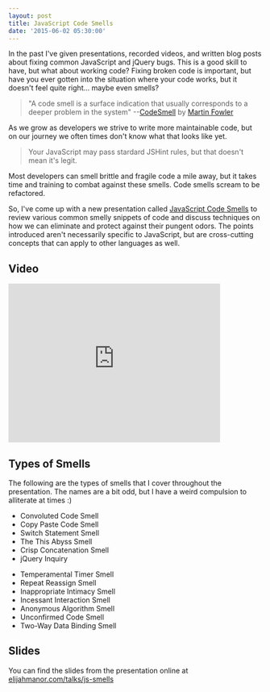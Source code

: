 ```yaml
---
layout: post
title: JavaScript Code Smells
date: '2015-06-02 05:30:00'
---
```


In the past I've given presentations, recorded videos, and written blog posts about fixing common JavaScript and jQuery bugs. This is a good skill to have, but what about working code? Fixing broken code is important, but have you ever gotten into the situation where your code works, but it doesn't feel quite right... maybe even smells?

> "A code smell is a surface indication that usually corresponds to a deeper problem in the system" --[CodeSmell](http://martinfowler.com/bliki/CodeSmell.html) by [Martin Fowler](http://twitter.com/martinfowler)

As we grow as developers we strive to write more maintainable code, but on our journey we often times don't know what that looks like yet.

> Your JavaScript may pass stardard JSHint rules, but that doesn't mean it's legit.

Most developers can smell brittle and fragile code a mile away, but it takes time and training to combat against these smells. Code smells scream to be refactored.

So, I've come up with a new presentation called [JavaScript Code Smells](http://elijahmanor.com/talks/js-smells) to review various common smelly snippets of code and discuss techniques on how we can eliminate and protect against their pungent odors. The points introduced aren't necessarily specific to JavaScript, but are cross-cutting concepts that can apply to other languages as well.

## Video

<div class="videoWrapper"><iframe width="420" height="315" src="https://www.youtube.com/embed/JVlfj7mQZPo?rel=0" frameborder="0" allowfullscreen></iframe></div>

## Types of Smells

The following are the types of smells that I cover throughout the presentation. The names are a bit odd, but I have a weird compulsion to alliterate at times :)

<div class="flex-container">
  <ul class="flex-item">
    <li>Convoluted Code Smell</li>
    <li>Copy Paste Code Smell</li>
    <li>Switch Statement Smell</li>
    <li>The This Abyss Smell</li>
    <li>Crisp Concatenation Smell</li>
    <li>jQuery Inquiry</li>
  </ul>
  <ul class="flex-item">
    <li>Temperamental Timer Smell</li>
    <li>Repeat Reassign Smell</li>
    <li>Inappropriate Intimacy Smell</li>
    <li>Incessant Interaction Smell</li>
    <li>Anonymous Algorithm Smell</li>
    <li>Unconfirmed Code Smell</li>
    <li>Two-Way Data Binding Smell</li>
  </ul>
</div>

## Slides

You can find the slides from the presentation online at [elijahmanor.com/talks/js-smells](http://elijahmanor.com/talks/js-smells)
